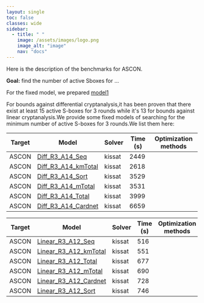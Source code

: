 ```yaml
---
layout: single
toc: false
classes: wide
sidebar:  
  - title: " "
    image: /assets/images/logo.png
    image_alt: "image"
    nav: "docs"
---
```


Here is the description of the benchmarks for ASCON. 

**Goal:** find the number of active Sboxes for ... 

For the fixed model, we prepared [model1](../models/ASCON/test) 

For bounds against differential cryptanalysis,it has been proven that there exist at least 15 active S-boxes for 3 rounds while it's 13 for bounds against linear cryptanalysis.We provide some fixed models of searching for the minimum number of active S-boxes for 3 rounds.We list them here:

| Target | Model    | Solver  | Time (s)   | Optimization methods |
| --------| -------- | ------- |------- | ------- |
| ASCON   | [Diff_R3_A14_Seq](../models/ASCON/Diff_R3_A14_Seq.cnf)  | kissat  | 2449  |   | 
| ASCON   | [Diff_R3_A14_kmTotal](../models/ASCON/Diff_R3_A14_kmTotal.cnf)  | kissat  | 2618  |    | 
| ASCON   | [Diff_R3_A14_Sort](../models/ASCON/Diff_R3_A14_Sort.cnf)  | kissat  | 3529  |    | 
| ASCON   | [Diff_R3_A14_mTotal](../models/ASCON/Diff_R3_A14_mTotal.cnf)  | kissat  | 3531  |    | 
| ASCON   | [Diff_R3_A14_Total](../models/ASCON/Diff_R3_A14_Total.cnf)  | kissat  | 3999  |    | 
| ASCON   | [Diff_R3_A14_Cardnet](../models/ASCON/Diff_R3_A14_Cardnet.cnf)  | kissat  | 6659  |    |

| Target | Model    | Solver  | Time (s)   | Optimization methods |
| --------| -------- | ------- |------- | ------- |
| ASCON   | [Linear_R3_A12_Seq](../models/ASCON/Linear_R3_A12_Seq.cnf)  | kissat  | 516  |   | 
| ASCON   | [Linear_R3_A12_kmTotal](../models/ASCON/Linear_R3_A14_kmTotal.cnf)  | kissat  | 551  |    | 
| ASCON   | [Linear_R3_A12_Total](../models/ASCON/Linear_R3_A14_Total.cnf)  | kissat  | 677  |    | 
| ASCON   | [Linear_R3_A12_mTotal](../models/ASCON/Linear_R3_A14_mTotal.cnf)  | kissat  | 690  |    | 
| ASCON   | [Linear_R3_A12_Cardnet](../models/ASCON/Linear_R3_A14_Cardnet.cnf)  | kissat  |  728 |    | 
| ASCON   | [Linear_R3_A12_Sort](../models/ASCON/Linear_R3_A14_Sort.cnf)  | kissat  | 746  |    | 

